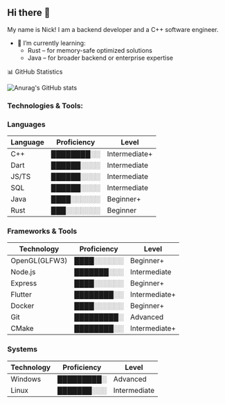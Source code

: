 ## Hi there 👋
My name is Nick! I am a backend developer and a C++ software engineer.

<!-- - 🔭 My current projects are: -->
- 🌱 I’m currently learning:
  - Rust – for memory-safe optimized solutions
  - Java – for broader backend or enterprise expertise

📊 GitHub Statistics

![Anurag's GitHub stats](https://github-readme-stats.vercel.app/api?username=NickSishchuck&show_icons=true&theme=dark)


### Technologies & Tools:
### Languages
| Language    | Proficiency                                                   | Level       |
|-------------|---------------------------------------------------------------|-------------|
| C++         | ████████░░ | Intermediate+|
| Dart        | ██████░░░░ | Intermediate |
| JS/TS       | ██████░░░░ | Intermediate |
| SQL         | ██████░░░░ | Intermediate |
| Java        | ████░░░░░░ | Beginner+    |
| Rust        | ███░░░░░░░ | Beginner     |

### Frameworks & Tools
| Technology  | Proficiency                                                   | Level       |
|-------------|---------------------------------------------------------------|-------------|
|OpenGL(GLFW3)| ████░░░░░░ | Beginner+    |
| Node.js     | ███████░░░ | Intermediate |
| Express     | ████░░░░░░ | Beginner+    |
| Flutter     | ████████░░ | Intermediate+|
| Docker      | ████░░░░░░ | Beginner+    |
| Git         | █████████░ | Advanced     |
| CMake       | ████████░░ | Intermediate+|


### Systems
| Technology  | Proficiency                                                   | Level       |
|-------------|---------------------------------------------------------------|-------------|
| Windows     | █████████░ | Advanced |
| Linux       | ███████░░░ | Intermediate |

<!-- 
Proficiency Scale:
Beginner:     ██░░░░░░░░
Beginner+:    ████░░░░░░
Intermediate: ██████░░░░
Intermediate+: ████████░░
Advanced:     █████████░
Expert:       ██████████
-->

